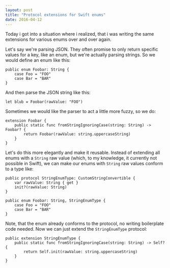 ```yaml
---
layout: post
title: "Protocol extensions for Swift enums"
date: 2016-04-12
---
```


Today i got into a situation where i realized, that i was writing the same extensions for various enums over and over again.

Let's say we're parsing JSON. They often promise to only return specific values for a key, like an enum, but we're actually parsing strings. So we would define an enum like this:

    public enum Foobar: String {
        case Foo = "FOO"
        case Bar = "BAR"
    }

And then parse the JSON string like this:

    let blub = Foobar(rawValue: "FOO")

Sometimes we would like the parser to act a little more fuzzy, so we do:

    extension Foobar {
        public static func fromStringIgnoringCase(string: String) -> Foobar? {
            return Foobar(rawValue: string.uppercaseString)
        }
    }

Let's do this more elegantly and make it reusable. Instead of extending all enums with a `String` raw value (which, to my knowledge, it currently not possible in Swift), we can make our enums with `String` raw values conform to a type like:

    public protocol StringEnumType: CustomStringConvertible {
        var rawValue: String { get }
        init?(rawValue: String)
    }

    public enum Foobar: String, StringEnumType {
        case Foo = "FOO"
        case Bar = "BAR"
    }

Note, that the enum already conforms to the protocol, no writing boilerplate code needed. Now we can just extend the `StringEnumType` protocol:

    public extension StringEnumType {
        public static func fromStringIgnoringCase(string: String) -> Self? {
            return Self.init(rawValue: string.uppercaseString)
        }
    }
